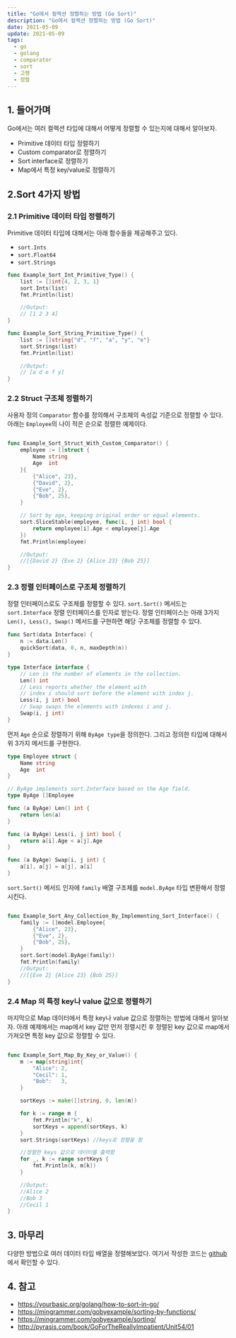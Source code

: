 ```yaml
---
title: "Go에서 컬렉션 정렬하는 방법 (Go Sort)"
description: "Go에서 컬렉션 정렬하는 방법 (Go Sort)"
date: 2021-05-09
update: 2021-05-09
tags:
  - go
  - golang
  - comparator
  - sort
  - 고랭
  - 정렬
---
```


## 1. 들어가며

Go에서는 여러 컬렉션 타입에 대해서 어떻게 정렬할 수 있는지에 대해서 알아보자.

- Primitive 데이터 타입 정렬하기
- Custom comparator로 정렬하기
- Sort interface로 정렬하기
- Map에서 특정 key/value로 정렬하기

## 2.Sort 4가지 방법

### 2.1 Primitive 데이터 타입 정렬하기

Primitive 데이터 타입에 대해서는 아래 함수들을 제공해주고 있다.

- `sort.Ints`
- `sort.Float64`
- `sort.Strings`

```go
func Example_Sort_Int_Primitive_Type() {
	list := []int{4, 2, 3, 1}
	sort.Ints(list)
	fmt.Println(list)

	//Output:
	// [1 2 3 4]
}

func Example_Sort_String_Primitive_Type() {
	list := []string{"d", "f", "a", "y", "e"}
	sort.Strings(list)
	fmt.Println(list)

	//Output:
	// [a d e f y]
}
```



### 2.2 Struct 구조체 정렬하기

사용자 정의 `Comparator` 함수를 정의해서 구조체의 속성값 기준으로 정렬할 수 있다. 아래는 `Employee`의 나이 적은 순으로 정렬한 예제이다.

```go

func Example_Sort_Struct_With_Custom_Comparator() {
	employee := []struct {
		Name string
		Age  int
	}{
		{"Alice", 23},
		{"David", 2},
		{"Eve", 2},
		{"Bob", 25},
	}

	// Sort by age, keeping original order or equal elements.
	sort.SliceStable(employee, func(i, j int) bool {
		return employee[i].Age < employee[j].Age
	})
	fmt.Println(employee)

	//Output:
	//[{David 2} {Eve 2} {Alice 23} {Bob 25}]
}
```



### 2.3 정렬 인터페이스로 구조체 정렬하기

정렬 인터페이스로도 구조체를 정렬할 수 있다. `sort.Sort()` 메서드는 `sort.Interface` 정렬 인터페이스를 인자로 받는다. 정렬 인터페이스는 아래 3가지 `Len(), Less(), Swap()` 메서드를 구현하면 해당 구조체를 정렬할 수 있다.

```go
func Sort(data Interface) {
	n := data.Len()
	quickSort(data, 0, n, maxDepth(n))
}

type Interface interface {
	// Len is the number of elements in the collection.
	Len() int
	// Less reports whether the element with
	// index i should sort before the element with index j.
	Less(i, j int) bool
	// Swap swaps the elements with indexes i and j.
	Swap(i, j int)
}
```

먼저 `Age` 순으로 정렬하기 위해 `ByAge type`을 정의한다. 그리고 정의한 타입에 대해서 위 3가지 메서드를 구현한다.

```go
type Employee struct {
	Name string
	Age  int
}

// ByAge implements sort.Interface based on the Age field.
type ByAge []Employee

func (a ByAge) Len() int {
	return len(a)
}

func (a ByAge) Less(i, j int) bool {
	return a[i].Age < a[j].Age
}

func (a ByAge) Swap(i, j int) {
	a[i], a[j] = a[j], a[i]
}

```

`sort.Sort()` 메서드 인자에 `family` 배열 구조체를 `model.ByAge` 타입 변환해서 정렬시킨다.

```go

func Example_Sort_Any_Collection_By_Implementing_Sort_Interface() {
	family := []model.Employee{
		{"Alice", 23},
		{"Eve", 2},
		{"Bob", 25},
	}
	sort.Sort(model.ByAge(family))
	fmt.Println(family)
	//Output:
	//[{Eve 2} {Alice 23} {Bob 25}]
}
```



### 2.4 Map 의 특정 key나 value 값으로 정렬하기

마지막으로 Map 데이터에서 특정 key나 value 값으로 정렬하는 방법에 대해서 알아보자. 아래 예제에서는 map에서 key 값만 먼저 정렬시킨 후 정렬된 key 값으로 map에서 가져오면 특정 key 값으로 정렬할 수 있다.

```go

func Example_Sort_Map_By_Key_or_Value() {
	m := map[string]int{
		"Alice": 2,
		"Cecil": 1,
		"Bob":   3,
	}

	sortKeys := make([]string, 0, len(m))

	for k := range m {
		fmt.Println("k", k)
		sortKeys = append(sortKeys, k)
	}
	sort.Strings(sortKeys) //keys로 정렬을 함

	//정렬한 keys 값으로 데이터를 출력함
	for _, k := range sortKeys {
		fmt.Println(k, m[k])
	}

	//Output:
	//Alice 2
	//Bob 3
	//Cecil 1
}
```



## 3. 마무리

다양한 방법으로 여러 데이터 타입 배열을 정렬해보았다. 여기서 작성한 코드는 [github](https://github.com/kenshin579/tutorials-go/tree/master/go-data-structure/sort)에서 확인할 수 있다.

## 4. 참고

- https://yourbasic.org/golang/how-to-sort-in-go/
- https://mingrammer.com/gobyexample/sorting-by-functions/
- https://mingrammer.com/gobyexample/sorting/
- http://pyrasis.com/book/GoForTheReallyImpatient/Unit54/01



